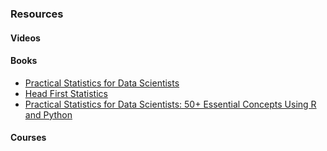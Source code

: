 ### Resources

#### Videos


#### Books
- [Practical Statistics for Data Scientists](https://www.oreilly.com/library/view/practical-statistics-for/9781491952955/)
- [Head First Statistics](https://www.amazon.com/Head-First-Statistics-Brain-Friendly-Guide/dp/0596527586)
- [Practical Statistics for Data Scientists: 50+ Essential Concepts Using R and Python](https://www.amazon.com/Practical-Statistics-Data-Scientists-Essential/dp/149207294X)

#### Courses

